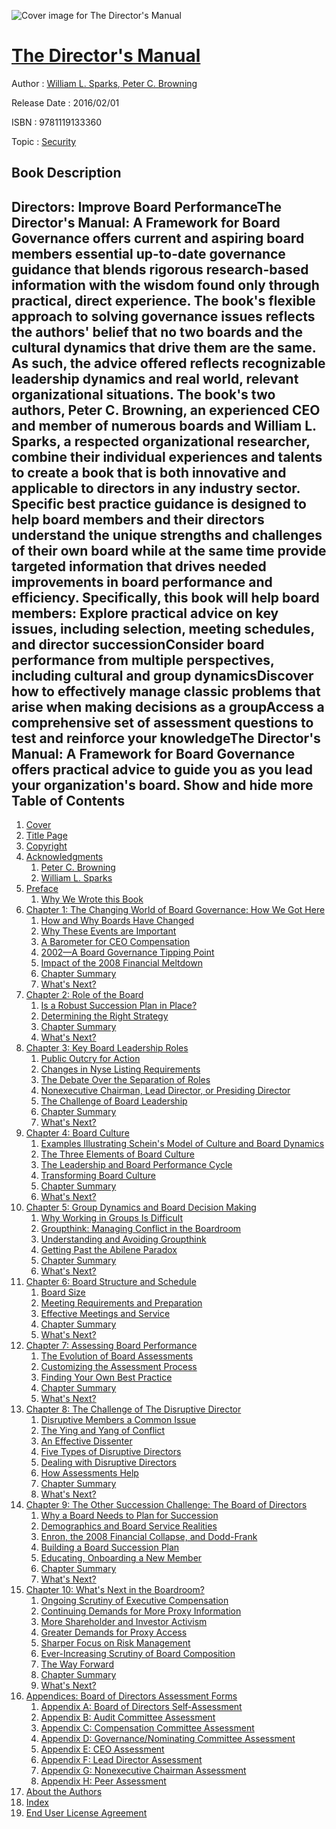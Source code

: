 ![Cover image for The Director&#39;s Manual](https://imgdetail.ebookreading.net/cover/cover/security/EB9781119133360.jpg)

[The Director&#39;s Manual](https://ebookreading.net/view/book/The+Director%26%2339%3Bs+Manual-EB9781119133360_1.html "The Director&#39;s Manual")
====================================================================================================================

Author : [William L. Sparks](https://ebookreading.net/search/author/William+L.+Sparks),[ Peter C. Browning](https://ebookreading.net/search/author/+Peter+C.+Browning)

Release Date : 2016/02/01

ISBN : 9781119133360

Topic : [Security](https://ebookreading.net/search/category/security)

Book Description
-----------------

 Directors: Improve Board PerformanceThe Director's Manual: A Framework for Board Governance offers current and aspiring board members essential up-to-date governance guidance that blends rigorous research-based information with the wisdom found only through practical, direct experience. The book's flexible approach to solving governance issues reflects the authors' belief that no two boards and the cultural dynamics that drive them are the same. As such, the advice offered reflects recognizable leadership dynamics and real world, relevant organizational situations. 
The book's two authors, Peter C. Browning, an experienced CEO and member of numerous boards and William L. Sparks, a respected organizational researcher, combine their individual experiences and talents to create a book that is both innovative and applicable to directors in any industry sector. Specific best practice guidance is designed to help board members and their directors understand the unique strengths and challenges of their own board while at the same time provide targeted information that drives needed improvements in board performance and efficiency. Specifically, this book will help board members: 
Explore practical advice on key issues, including selection, meeting schedules, and director successionConsider board performance from multiple perspectives, including cultural and group dynamicsDiscover how to effectively manage classic problems that arise when making decisions as a groupAccess a comprehensive set of assessment questions to test and reinforce your knowledgeThe Director's Manual: A Framework for Board Governance offers practical advice to guide you as you lead your organization's board.
        Show and hide more                
Table of Contents
-----------------

1. [Cover](https://ebookreading.net/view/book/The+Director%26%2339%3Bs+Manual-EB9781119133360_1.html#coverstart)
1. [Title Page](https://ebookreading.net/view/book/The+Director%26%2339%3Bs+Manual-EB9781119133360_3.html#titlepage)
1. [Copyright](https://ebookreading.net/view/book/The+Director%26%2339%3Bs+Manual-EB9781119133360_4.html#copyright)
1. [Acknowledgments](https://ebookreading.net/view/book/The+Director%26%2339%3Bs+Manual-EB9781119133360_5.html#start)
    1. [Peter C. Browning](https://ebookreading.net/view/book/The+Director%26%2339%3Bs+Manual-EB9781119133360_5.html#f01anchor-1)
    1. [William L. Sparks](https://ebookreading.net/view/book/The+Director%26%2339%3Bs+Manual-EB9781119133360_5.html#f01anchor-2)
1. [Preface](https://ebookreading.net/view/book/The+Director%26%2339%3Bs+Manual-EB9781119133360_6.html#start)
    1. [Why We Wrote this Book](https://ebookreading.net/view/book/The+Director%26%2339%3Bs+Manual-EB9781119133360_6.html#f02anchor-1)
1. [Chapter 1: The Changing World of Board Governance: How We Got Here](https://ebookreading.net/view/book/The+Director%26%2339%3Bs+Manual-EB9781119133360_7.html#start)
    1. [How and Why Boards Have Changed](https://ebookreading.net/view/book/The+Director%26%2339%3Bs+Manual-EB9781119133360_7.html#c01anchor-1)
    1. [Why These Events are Important](https://ebookreading.net/view/book/The+Director%26%2339%3Bs+Manual-EB9781119133360_7.html#c01anchor-2)
    1. [A Barometer for CEO Compensation](https://ebookreading.net/view/book/The+Director%26%2339%3Bs+Manual-EB9781119133360_7.html#c01anchor-3)
    1. [2002—A Board Governance Tipping Point](https://ebookreading.net/view/book/The+Director%26%2339%3Bs+Manual-EB9781119133360_7.html#c01anchor-4)
    1. [Impact of the 2008 Financial Meltdown](https://ebookreading.net/view/book/The+Director%26%2339%3Bs+Manual-EB9781119133360_7.html#c01anchor-5)
    1. [Chapter Summary](https://ebookreading.net/view/book/The+Director%26%2339%3Bs+Manual-EB9781119133360_7.html#c01anchor-6)
    1. [What&#39;s Next?](https://ebookreading.net/view/book/The+Director%26%2339%3Bs+Manual-EB9781119133360_7.html#c01anchor-7)
1. [Chapter 2: Role of the Board](https://ebookreading.net/view/book/The+Director%26%2339%3Bs+Manual-EB9781119133360_8.html#start)
    1. [Is a Robust Succession Plan in Place?](https://ebookreading.net/view/book/The+Director%26%2339%3Bs+Manual-EB9781119133360_8.html#c02anchor-1)
    1. [Determining the Right Strategy](https://ebookreading.net/view/book/The+Director%26%2339%3Bs+Manual-EB9781119133360_8.html#c02anchor-2)
    1. [Chapter Summary](https://ebookreading.net/view/book/The+Director%26%2339%3Bs+Manual-EB9781119133360_8.html#c02anchor-3)
    1. [What&#39;s Next?](https://ebookreading.net/view/book/The+Director%26%2339%3Bs+Manual-EB9781119133360_8.html#c02anchor-4)
1. [Chapter 3: Key Board Leadership Roles](https://ebookreading.net/view/book/The+Director%26%2339%3Bs+Manual-EB9781119133360_9.html#start)
    1. [Public Outcry for Action](https://ebookreading.net/view/book/The+Director%26%2339%3Bs+Manual-EB9781119133360_9.html#c03anchor-1)
    1. [Changes in Nyse Listing Requirements](https://ebookreading.net/view/book/The+Director%26%2339%3Bs+Manual-EB9781119133360_9.html#c03anchor-2)
    1. [The Debate Over the Separation of Roles](https://ebookreading.net/view/book/The+Director%26%2339%3Bs+Manual-EB9781119133360_9.html#c03anchor-3)
    1. [Nonexecutive Chairman, Lead Director, or Presiding Director](https://ebookreading.net/view/book/The+Director%26%2339%3Bs+Manual-EB9781119133360_9.html#c03anchor-4)
    1. [The Challenge of Board Leadership](https://ebookreading.net/view/book/The+Director%26%2339%3Bs+Manual-EB9781119133360_9.html#c03anchor-5)
    1. [Chapter Summary](https://ebookreading.net/view/book/The+Director%26%2339%3Bs+Manual-EB9781119133360_9.html#c03anchor-6)
    1. [What&#39;s Next?](https://ebookreading.net/view/book/The+Director%26%2339%3Bs+Manual-EB9781119133360_9.html#c03anchor-7)
1. [Chapter 4: Board Culture](https://ebookreading.net/view/book/The+Director%26%2339%3Bs+Manual-EB9781119133360_10.html#start)
    1. [Examples Illustrating Schein&#39;s Model of Culture and Board Dynamics](https://ebookreading.net/view/book/The+Director%26%2339%3Bs+Manual-EB9781119133360_10.html#c04anchor-2)
    1. [The Three Elements of Board Culture](https://ebookreading.net/view/book/The+Director%26%2339%3Bs+Manual-EB9781119133360_10.html#c04anchor-3)
    1. [The Leadership and Board Performance Cycle](https://ebookreading.net/view/book/The+Director%26%2339%3Bs+Manual-EB9781119133360_10.html#c04anchor-4)
    1. [Transforming Board Culture](https://ebookreading.net/view/book/The+Director%26%2339%3Bs+Manual-EB9781119133360_10.html#c04anchor-5)
    1. [Chapter Summary](https://ebookreading.net/view/book/The+Director%26%2339%3Bs+Manual-EB9781119133360_10.html#c04anchor-6)
    1. [What&#39;s Next?](https://ebookreading.net/view/book/The+Director%26%2339%3Bs+Manual-EB9781119133360_10.html#c04anchor-7)
1. [Chapter 5: Group Dynamics and Board Decision Making](https://ebookreading.net/view/book/The+Director%26%2339%3Bs+Manual-EB9781119133360_11.html#start)
    1. [Why Working in Groups Is Difficult](https://ebookreading.net/view/book/The+Director%26%2339%3Bs+Manual-EB9781119133360_11.html#c05anchor-1)
    1. [Groupthink: Managing Conflict in the Boardroom](https://ebookreading.net/view/book/The+Director%26%2339%3Bs+Manual-EB9781119133360_11.html#c05anchor-2)
    1. [Understanding and Avoiding Groupthink](https://ebookreading.net/view/book/The+Director%26%2339%3Bs+Manual-EB9781119133360_11.html#c05anchor-3)
    1. [Getting Past the Abilene Paradox](https://ebookreading.net/view/book/The+Director%26%2339%3Bs+Manual-EB9781119133360_11.html#c05anchor-4)
    1. [Chapter Summary](https://ebookreading.net/view/book/The+Director%26%2339%3Bs+Manual-EB9781119133360_11.html#c05anchor-5)
    1. [What&#39;s Next?](https://ebookreading.net/view/book/The+Director%26%2339%3Bs+Manual-EB9781119133360_11.html#c05anchor-6)
1. [Chapter 6: Board Structure and Schedule](https://ebookreading.net/view/book/The+Director%26%2339%3Bs+Manual-EB9781119133360_12.html#start)
    1. [Board Size](https://ebookreading.net/view/book/The+Director%26%2339%3Bs+Manual-EB9781119133360_12.html#c06anchor-1)
    1. [Meeting Requirements and Preparation](https://ebookreading.net/view/book/The+Director%26%2339%3Bs+Manual-EB9781119133360_12.html#c06anchor-2)
    1. [Effective Meetings and Service](https://ebookreading.net/view/book/The+Director%26%2339%3Bs+Manual-EB9781119133360_12.html#c06anchor-3)
    1. [Chapter Summary](https://ebookreading.net/view/book/The+Director%26%2339%3Bs+Manual-EB9781119133360_12.html#c06anchor-4)
    1. [What&#39;s Next?](https://ebookreading.net/view/book/The+Director%26%2339%3Bs+Manual-EB9781119133360_12.html#c06anchor-5)
1. [Chapter 7: Assessing Board Performance](https://ebookreading.net/view/book/The+Director%26%2339%3Bs+Manual-EB9781119133360_13.html#start)
    1. [The Evolution of Board Assessments](https://ebookreading.net/view/book/The+Director%26%2339%3Bs+Manual-EB9781119133360_13.html#c07anchor-1)
    1. [Customizing the Assessment Process](https://ebookreading.net/view/book/The+Director%26%2339%3Bs+Manual-EB9781119133360_13.html#c07anchor-2)
    1. [Finding Your Own Best Practice](https://ebookreading.net/view/book/The+Director%26%2339%3Bs+Manual-EB9781119133360_13.html#c07anchor-3)
    1. [Chapter Summary](https://ebookreading.net/view/book/The+Director%26%2339%3Bs+Manual-EB9781119133360_13.html#c07anchor-4)
    1. [What&#39;s Next?](https://ebookreading.net/view/book/The+Director%26%2339%3Bs+Manual-EB9781119133360_13.html#c07anchor-5)
1. [Chapter 8: The Challenge of The Disruptive Director](https://ebookreading.net/view/book/The+Director%26%2339%3Bs+Manual-EB9781119133360_14.html#start)
    1. [Disruptive Members a Common Issue](https://ebookreading.net/view/book/The+Director%26%2339%3Bs+Manual-EB9781119133360_14.html#c08anchor-1)
    1. [The Ying and Yang of Conflict](https://ebookreading.net/view/book/The+Director%26%2339%3Bs+Manual-EB9781119133360_14.html#c08anchor-2)
    1. [An Effective Dissenter](https://ebookreading.net/view/book/The+Director%26%2339%3Bs+Manual-EB9781119133360_14.html#c08anchor-3)
    1. [Five Types of Disruptive Directors](https://ebookreading.net/view/book/The+Director%26%2339%3Bs+Manual-EB9781119133360_14.html#c08anchor-4)
    1. [Dealing with Disruptive Directors](https://ebookreading.net/view/book/The+Director%26%2339%3Bs+Manual-EB9781119133360_14.html#c08anchor-5)
    1. [How Assessments Help](https://ebookreading.net/view/book/The+Director%26%2339%3Bs+Manual-EB9781119133360_14.html#c08anchor-6)
    1. [Chapter Summary](https://ebookreading.net/view/book/The+Director%26%2339%3Bs+Manual-EB9781119133360_14.html#c08anchor-7)
    1. [What&#39;s Next?](https://ebookreading.net/view/book/The+Director%26%2339%3Bs+Manual-EB9781119133360_14.html#c08anchor-8)
1. [Chapter 9: The Other Succession Challenge: The Board of Directors](https://ebookreading.net/view/book/The+Director%26%2339%3Bs+Manual-EB9781119133360_15.html#start)
    1. [Why a Board Needs to Plan for Succession](https://ebookreading.net/view/book/The+Director%26%2339%3Bs+Manual-EB9781119133360_15.html#c09anchor-1)
    1. [Demographics and Board Service Realities](https://ebookreading.net/view/book/The+Director%26%2339%3Bs+Manual-EB9781119133360_15.html#c09anchor-2)
    1. [Enron, the 2008 Financial Collapse, and Dodd-Frank](https://ebookreading.net/view/book/The+Director%26%2339%3Bs+Manual-EB9781119133360_15.html#c09anchor-3)
    1. [Building a Board Succession Plan](https://ebookreading.net/view/book/The+Director%26%2339%3Bs+Manual-EB9781119133360_15.html#c09anchor-4)
    1. [Educating, Onboarding a New Member](https://ebookreading.net/view/book/The+Director%26%2339%3Bs+Manual-EB9781119133360_15.html#c09anchor-5)
    1. [Chapter Summary](https://ebookreading.net/view/book/The+Director%26%2339%3Bs+Manual-EB9781119133360_15.html#c09anchor-6)
    1. [What&#39;s Next?](https://ebookreading.net/view/book/The+Director%26%2339%3Bs+Manual-EB9781119133360_15.html#c09anchor-7)
1. [Chapter 10: What&#39;s Next in the Boardroom?](https://ebookreading.net/view/book/The+Director%26%2339%3Bs+Manual-EB9781119133360_16.html#start)
    1. [Ongoing Scrutiny of Executive Compensation](https://ebookreading.net/view/book/The+Director%26%2339%3Bs+Manual-EB9781119133360_16.html#c10anchor-1)
    1. [Continuing Demands for More Proxy Information](https://ebookreading.net/view/book/The+Director%26%2339%3Bs+Manual-EB9781119133360_16.html#c10anchor-2)
    1. [More Shareholder and Investor Activism](https://ebookreading.net/view/book/The+Director%26%2339%3Bs+Manual-EB9781119133360_16.html#c10anchor-3)
    1. [Greater Demands for Proxy Access](https://ebookreading.net/view/book/The+Director%26%2339%3Bs+Manual-EB9781119133360_16.html#c10anchor-4)
    1. [Sharper Focus on Risk Management](https://ebookreading.net/view/book/The+Director%26%2339%3Bs+Manual-EB9781119133360_16.html#c10anchor-5)
    1. [Ever-Increasing Scrutiny of Board Composition](https://ebookreading.net/view/book/The+Director%26%2339%3Bs+Manual-EB9781119133360_16.html#c10anchor-6)
    1. [The Way Forward](https://ebookreading.net/view/book/The+Director%26%2339%3Bs+Manual-EB9781119133360_16.html#c10anchor-7)
    1. [Chapter Summary](https://ebookreading.net/view/book/The+Director%26%2339%3Bs+Manual-EB9781119133360_16.html#c10anchor-8)
    1. [What&#39;s Next?](https://ebookreading.net/view/book/The+Director%26%2339%3Bs+Manual-EB9781119133360_16.html#c10anchor-9)
1. [Appendices: Board of Directors Assessment Forms](https://ebookreading.net/view/book/The+Director%26%2339%3Bs+Manual-EB9781119133360_17.html#start)
    1. [Appendix A: Board of Directors Self-Assessment](https://ebookreading.net/view/book/The+Director%26%2339%3Bs+Manual-EB9781119133360_18.html#start)
    1. [Appendix B: Audit Committee Assessment](https://ebookreading.net/view/book/The+Director%26%2339%3Bs+Manual-EB9781119133360_19.html#start)
    1. [Appendix C: Compensation Committee Assessment](https://ebookreading.net/view/book/The+Director%26%2339%3Bs+Manual-EB9781119133360_20.html#start)
    1. [Appendix D: Governance/Nominating Committee Assessment](https://ebookreading.net/view/book/The+Director%26%2339%3Bs+Manual-EB9781119133360_21.html#start)
    1. [Appendix E: CEO Assessment](https://ebookreading.net/view/book/The+Director%26%2339%3Bs+Manual-EB9781119133360_22.html#start)
    1. [Appendix F: Lead Director  Assessment](https://ebookreading.net/view/book/The+Director%26%2339%3Bs+Manual-EB9781119133360_23.html#start)
    1. [Appendix G: Nonexecutive Chairman Assessment](https://ebookreading.net/view/book/The+Director%26%2339%3Bs+Manual-EB9781119133360_24.html#start)
    1. [Appendix H: Peer Assessment](https://ebookreading.net/view/book/The+Director%26%2339%3Bs+Manual-EB9781119133360_25.html#start)
1. [About the Authors](https://ebookreading.net/view/book/The+Director%26%2339%3Bs+Manual-EB9781119133360_26.html#start)
1. [Index](https://ebookreading.net/view/book/The+Director%26%2339%3Bs+Manual-EB9781119133360_27.html#index)
1. [End User License Agreement](https://ebookreading.net/view/book/The+Director%26%2339%3Bs+Manual-EB9781119133360_28.html#eula)
